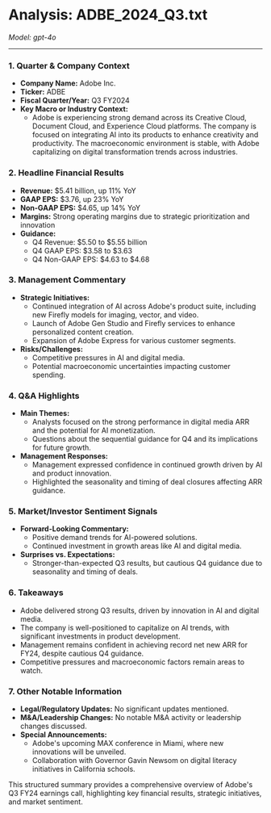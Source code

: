 # Analysis: ADBE_2024_Q3.txt

*Model: gpt-4o*

---

### 1. Quarter & Company Context
- **Company Name:** Adobe Inc.
- **Ticker:** ADBE
- **Fiscal Quarter/Year:** Q3 FY2024
- **Key Macro or Industry Context:**
  - Adobe is experiencing strong demand across its Creative Cloud, Document Cloud, and Experience Cloud platforms. The company is focused on integrating AI into its products to enhance creativity and productivity. The macroeconomic environment is stable, with Adobe capitalizing on digital transformation trends across industries.

### 2. Headline Financial Results
- **Revenue:** $5.41 billion, up 11% YoY
- **GAAP EPS:** $3.76, up 23% YoY
- **Non-GAAP EPS:** $4.65, up 14% YoY
- **Margins:** Strong operating margins due to strategic prioritization and innovation
- **Guidance:**
  - Q4 Revenue: $5.50 to $5.55 billion
  - Q4 GAAP EPS: $3.58 to $3.63
  - Q4 Non-GAAP EPS: $4.63 to $4.68

### 3. Management Commentary
- **Strategic Initiatives:**
  - Continued integration of AI across Adobe's product suite, including new Firefly models for imaging, vector, and video.
  - Launch of Adobe Gen Studio and Firefly services to enhance personalized content creation.
  - Expansion of Adobe Express for various customer segments.
- **Risks/Challenges:**
  - Competitive pressures in AI and digital media.
  - Potential macroeconomic uncertainties impacting customer spending.

### 4. Q&A Highlights
- **Main Themes:**
  - Analysts focused on the strong performance in digital media ARR and the potential for AI monetization.
  - Questions about the sequential guidance for Q4 and its implications for future growth.
- **Management Responses:**
  - Management expressed confidence in continued growth driven by AI and product innovation.
  - Highlighted the seasonality and timing of deal closures affecting ARR guidance.

### 5. Market/Investor Sentiment Signals
- **Forward-Looking Commentary:**
  - Positive demand trends for AI-powered solutions.
  - Continued investment in growth areas like AI and digital media.
- **Surprises vs. Expectations:**
  - Stronger-than-expected Q3 results, but cautious Q4 guidance due to seasonality and timing of deals.

### 6. Takeaways
- Adobe delivered strong Q3 results, driven by innovation in AI and digital media.
- The company is well-positioned to capitalize on AI trends, with significant investments in product development.
- Management remains confident in achieving record net new ARR for FY24, despite cautious Q4 guidance.
- Competitive pressures and macroeconomic factors remain areas to watch.

### 7. Other Notable Information
- **Legal/Regulatory Updates:** No significant updates mentioned.
- **M&A/Leadership Changes:** No notable M&A activity or leadership changes discussed.
- **Special Announcements:**
  - Adobe's upcoming MAX conference in Miami, where new innovations will be unveiled.
  - Collaboration with Governor Gavin Newsom on digital literacy initiatives in California schools.

This structured summary provides a comprehensive overview of Adobe's Q3 FY24 earnings call, highlighting key financial results, strategic initiatives, and market sentiment.